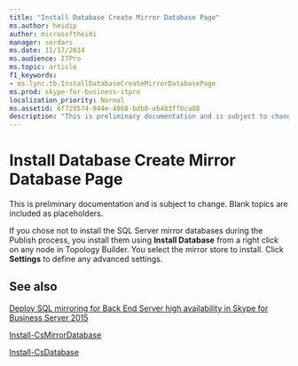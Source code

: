 ```yaml
---
title: "Install Database Create Mirror Database Page"
ms.author: heidip
author: microsoftheidi
manager: serdars
ms.date: 11/17/2014
ms.audience: ITPro
ms.topic: article
f1_keywords:
- ms.lync.tb.InstallDatabaseCreateMirrorDatabasePage
ms.prod: skype-for-business-itpro
localization_priority: Normal
ms.assetid: 6f729574-944e-4968-bdb8-eb483ff0ca88
description: "This is preliminary documentation and is subject to change. Blank topics are included as placeholders."
---
```


# Install Database Create Mirror Database Page
 
This is preliminary documentation and is subject to change. Blank topics are included as placeholders.
  
If you chose not to install the SQL Server mirror databases during the Publish process, you install them using **Install Database** from a right click on any node in Topology Builder. You select the mirror store to install. Click **Settings** to define any advanced settings.
  
## See also

[Deploy SQL mirroring for Back End Server high availability in Skype for Business Server 2015](../../../deploy/deploy-high-availability-and-disaster-recovery/sql-mirroring-for-high-availability.md)

[Install-CsMirrorDatabase](https://docs.microsoft.com/powershell/module/skype/install-csmirrordatabase?view=skype-ps)
  
[Install-CsDatabase](https://docs.microsoft.com/powershell/module/skype/install-csdatabase?view=skype-ps)